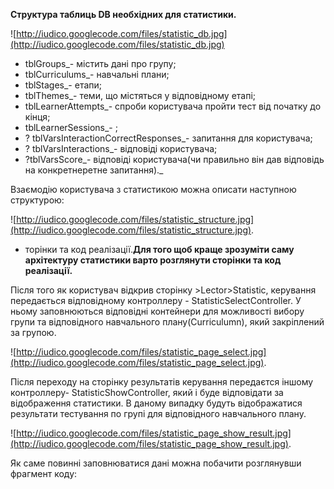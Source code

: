 **Структура таблиць DB необхідних для статистики.**

![http://iudico.googlecode.com/files/statistic_db.jpg](http://iudico.googlecode.com/files/statistic_db.jpg)

  * tblGroups_-  містить дані про групу;
  * tblCurriculums_- навчальні плани;
  * tblStages_-  етапи;
  * tblThemes_- теми, що містяться у відповідному етапі;
  * tblLearnerAttempts_- спроби користувача пройти тест від початку до кінця;
  * tblLearnerSessions_-  ;
  * ? tblVarsInteractionCorrectResponses_- запитання для користувача;
  * ? tblVarsInteractions_- відповіді користувача;
  * ?tblVarsScore_- відповіді користувача(чи правильно він дав відповідь на  конкретнеретне    запитання)._

Взаємодію користувача з статистикою можна описати наступною структурою:

![http://iudico.googlecode.com/files/statistic_structure.jpg](http://iudico.googlecode.com/files/statistic_structure.jpg).

  * торінки та код реалізації.**Для того щоб краще зрозуміти  саму архітектуру статистики варто розглянути сторінки та код реалізації.**


Після того як користувач відкрив сторінку  >Lector>Statistic, керування передається відповідному контроллеру -  StatisticSelectController. У ньому заповнюються відповідні контейнери для можливості вибору групи та відповідного навчального плану(Curriculumn), який закріплений за групою.

![http://iudico.googlecode.com/files/statistic_page_select.jpg](http://iudico.googlecode.com/files/statistic_page_select.jpg).

Після переходу на сторінку результатів керування передаєтся іншому контроллеру- StatisticShowController, який і буде відповідати за відображення статистики. В даному випадку будуть відображатися результати тестування по групі для відповідного навчального плану.

![http://iudico.googlecode.com/files/statistic_page_show_result.jpg](http://iudico.googlecode.com/files/statistic_page_show_result.jpg).

Як саме повинні заповнюватися дані можна побачити розглянувши фрагмент коду:
```
```